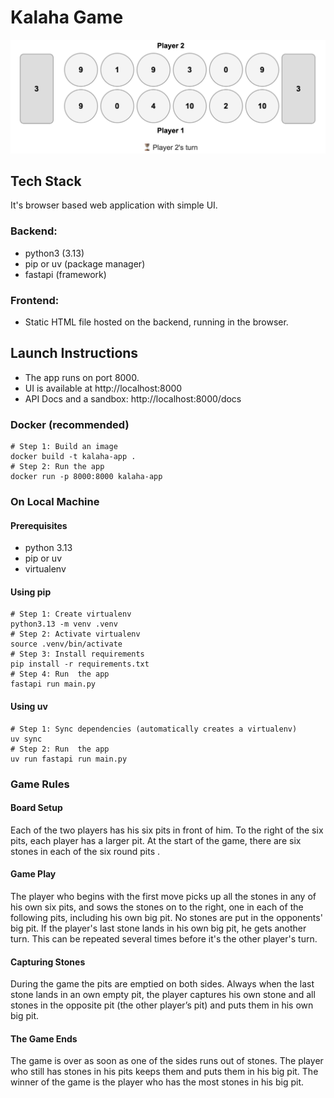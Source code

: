 # Kalaha Game

![App Screenshot](assets/screenshot.png)

## Tech Stack
It's browser based web application with simple UI.

### Backend:
- python3 (3.13)
- pip or uv (package manager)
- fastapi (framework)

### Frontend:
- Static HTML file hosted on the backend, running in the browser.


## Launch Instructions
- The app runs on port 8000.
- UI is available at http://localhost:8000
- API Docs and a sandbox: http://localhost:8000/docs


### Docker (recommended)
```shell
# Step 1: Build an image
docker build -t kalaha-app .
# Step 2: Run the app
docker run -p 8000:8000 kalaha-app
```

### On Local Machine
#### Prerequisites
- python 3.13
- pip or uv
- virtualenv

#### Using pip
```shell
# Step 1: Create virtualenv
python3.13 -m venv .venv
# Step 2: Activate virtualenv
source .venv/bin/activate
# Step 3: Install requirements
pip install -r requirements.txt
# Step 4: Run  the app
fastapi run main.py
```

#### Using uv
```shell
# Step 1: Sync dependencies (automatically creates a virtualenv)
uv sync
# Step 2: Run  the app
uv run fastapi run main.py
```



### Game Rules
#### Board Setup
Each of the two players has his six pits in front of him. To the right of the six pits,
each player has a larger pit. At the start of the game, there are six stones in each
of the six round pits .

#### Game Play
The player who begins with the first move picks up all the stones in any of his own
six pits, and sows the stones on to the right, one in each of the following pits,
including his own big pit. No stones are put in the opponents' big pit. If the player's
last stone lands in his own big pit, he gets another turn. This can be repeated
several times before it's the other player's turn.

#### Capturing Stones
During the game the pits are emptied on both sides. Always when the last stone
lands in an own empty pit, the player captures his own stone and all stones in the
opposite pit (the other player’s pit) and puts them in his own big pit.

#### The Game Ends
The game is over as soon as one of the sides runs out of stones. The player who
still has stones in his pits keeps them and puts them in his big pit. The winner of
the game is the player who has the most stones in his big pit.